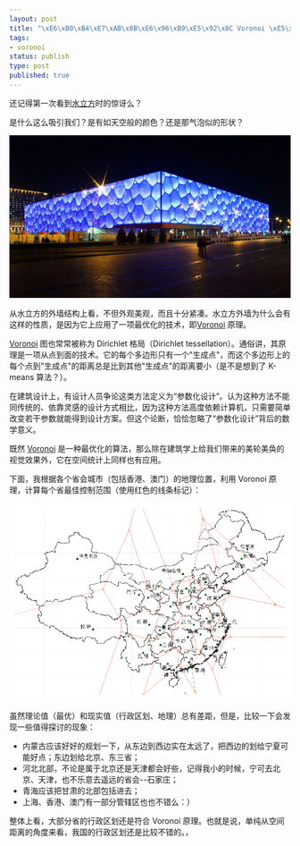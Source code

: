 ```yaml
--- 
layout: post
title: "\xE6\xB0\xB4\xE7\xAB\x8B\xE6\x96\xB9\xE5\x92\x8C Voronoi \xE5\x8E\x9F\xE7\x90\x86"
tags: 
- voronoi
status: publish
type: post
published: true
---
```

还记得第一次看到<a href="http://en.wikipedia.org/wiki/Beijing_National_Aquatics_Center">水立方</a>时的惊讶么？

是什么这么吸引我们？是有如天空般的颜色？还是那气泡似的形状？

![](/upload/pic/Watercube.jpg)

从水立方的外墙结构上看，不但外观美观，而且十分紧凑。水立方外墙为什么会有这样的性质，是因为它上应用了一项最优化的技术，即<a href="http://en.wikipedia.org/wiki/Voronoi" target="_blank">Voronoi</a> 原理。

<a href="http://en.wikipedia.org/wiki/Voronoi" target="_blank">Voronoi</a> 图也常常被称为 Dirichlet 格局（Dirichlet tessellation）。通俗讲，其原理是一项从点到面的技术。它的每个多边形只有一个"生成点"，而这个多边形上的每个点到"生成点"的距离总是比到其他"生成点"的距离要小（是不是想到了 K-means 算法？）。
<div style="page-break-after: always;"><span style="display: none;"> </span></div>
在建筑设计上，有设计人员争论这类方法定义为“参数化设计”。认为这种方法不能同传统的、依靠灵感的设计方式相比，因为这种方法高度依赖计算机，只需要简单改变若干参数就能得到设计方案。但这个论断，恰恰忽略了“参数化设计”背后的数学意义。

既然 <a href="http://en.wikipedia.org/wiki/Voronoi" target="_blank">Voronoi</a> 是一种最优化的算法，那么除在建筑学上给我们带来的美轮美奂的视觉效果外，它在空间统计上同样也有应用。

下面，我根据各个省会城市（包括香港、澳门）的地理位置，利用 Voronoi 原理，计算每个省最佳控制范围（使用红色的线条标记）：

![](/upload/pic/China.png)

虽然理论值（最优）和现实值（行政区划、地理）总有差距，但是，比较一下会发现一些值得探讨的现象：
<ul>
	<li>
<div>内蒙古应该好好的规划一下，从东边到西边实在太远了，把西边的划给宁夏可能好点；东边划给北京、东三省；</div></li>
	<li>
<div>河北北部，不论是属于北京还是天津都会好些，记得我小的时候，宁可去北京、天津，也不乐意去遥远的省会--石家庄；</div></li>
	<li>
<div>青海应该把甘肃的北部包括进去；</div></li>
	<li>
<div>上海、香港、澳门有一部分管辖区也也不错么：）</div></li>
</ul>
整体上看，大部分省的行政区划还是符合 Voronoi 原理。也就是说，单纯从空间距离的角度来看，我国的行政区划还是比较不错的。，
